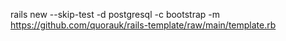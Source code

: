 rails new --skip-test -d postgresql -c bootstrap -m https://github.com/quorauk/rails-template/raw/main/template.rb
